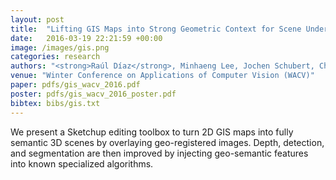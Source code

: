 ```yaml
---
layout: post
title:  "Lifting GIS Maps into Strong Geometric Context for Scene Understanding"
date:   2016-03-19 22:21:59 +00:00
image: /images/gis.png
categories: research
authors: "<strong>Raúl Díaz</strong>, Minhaeng Lee, Jochen Schubert, Charless Fowlkes"
venue: "Winter Conference on Applications of Computer Vision (WACV)"
paper: pdfs/gis_wacv_2016.pdf
poster: pdfs/gis_wacv_2016_poster.pdf
bibtex: bibs/gis.txt
---
```

We present a Sketchup editing toolbox to turn 2D GIS maps into fully semantic 3D scenes by overlaying geo-registered images. Depth, detection, and segmentation are then improved by injecting geo-semantic features into known specialized algorithms.
